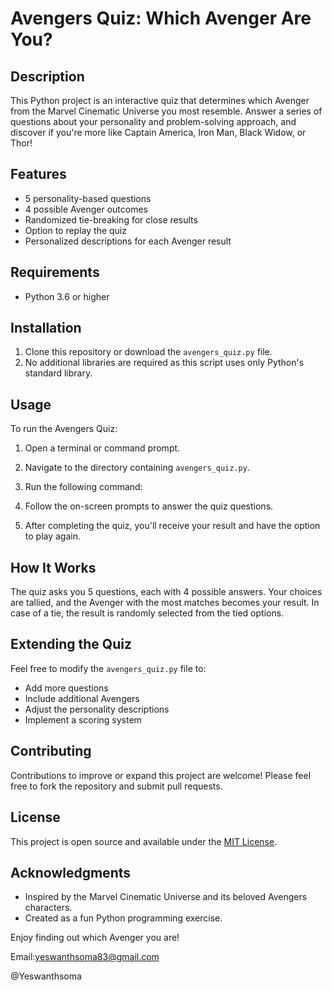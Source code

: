 # Avengers Quiz: Which Avenger Are You?

## Description

This Python project is an interactive quiz that determines which Avenger from the Marvel Cinematic Universe you most resemble. Answer a series of questions about your personality and problem-solving approach, and discover if you're more like Captain America, Iron Man, Black Widow, or Thor!

## Features

- 5 personality-based questions
- 4 possible Avenger outcomes
- Randomized tie-breaking for close results
- Option to replay the quiz
- Personalized descriptions for each Avenger result

## Requirements

- Python 3.6 or higher

## Installation

1. Clone this repository or download the `avengers_quiz.py` file.
2. No additional libraries are required as this script uses only Python's standard library.

## Usage

To run the Avengers Quiz:

1. Open a terminal or command prompt.
2. Navigate to the directory containing `avengers_quiz.py`.
3. Run the following command:

4. Follow the on-screen prompts to answer the quiz questions.
5. After completing the quiz, you'll receive your result and have the option to play again.

## How It Works

The quiz asks you 5 questions, each with 4 possible answers. Your choices are tallied, and the Avenger with the most matches becomes your result. In case of a tie, the result is randomly selected from the tied options.

## Extending the Quiz

Feel free to modify the `avengers_quiz.py` file to:

- Add more questions
- Include additional Avengers
- Adjust the personality descriptions
- Implement a scoring system

## Contributing

Contributions to improve or expand this project are welcome! Please feel free to fork the repository and submit pull requests.

## License

This project is open source and available under the [MIT License](https://opensource.org/licenses/MIT).

## Acknowledgments

- Inspired by the Marvel Cinematic Universe and its beloved Avengers characters.
- Created as a fun Python programming exercise.

Enjoy finding out which Avenger you are!

Email:yeswanthsoma83@gmail.com

@Yeswanthsoma
